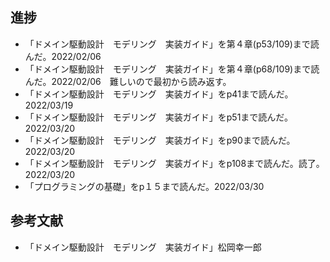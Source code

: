 ## 進捗

- 「ドメイン駆動設計　モデリング　実装ガイド」を第４章(p53/109)まで読んだ。2022/02/06
- 「ドメイン駆動設計　モデリング　実装ガイド」を第４章(p68/109)まで読んだ。2022/02/06　難しいので最初から読み返す。
- 「ドメイン駆動設計　モデリング　実装ガイド」をp41まで読んだ。2022/03/19
- 「ドメイン駆動設計　モデリング　実装ガイド」をp51まで読んだ。2022/03/20
- 「ドメイン駆動設計　モデリング　実装ガイド」をp90まで読んだ。2022/03/20
- 「ドメイン駆動設計　モデリング　実装ガイド」をp108まで読んだ。読了。2022/03/20
- 「プログラミングの基礎」をp１５まで読んだ。2022/03/30






## 参考文献
- 「ドメイン駆動設計　モデリング　実装ガイド」松岡幸一郎
